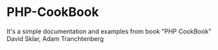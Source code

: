 # PHP-CookBook
It's a simple documentation and examples from book "PHP CookBook" David Sklar, Adam Tranchtenberg
